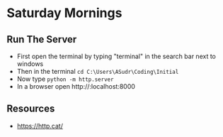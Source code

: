 # Saturday Mornings

## Run The Server 

* First open the terminal by typing "terminal" in the search bar next to windows
* Then in the terminal `cd C:\Users\ASudr\Coding\Initial` 
* Now type `python -m http.server`
* In a browser open http://:localhost:8000

## Resources

* https://http.cat/